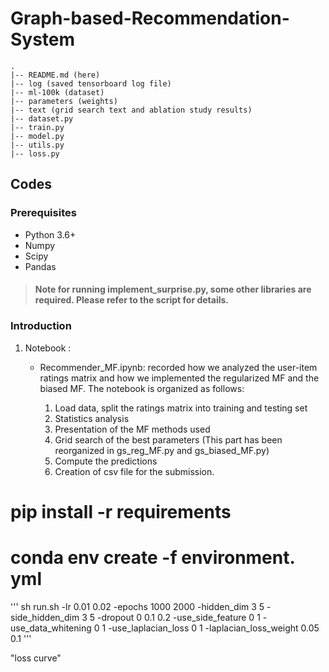 # Graph-based-Recommendation-System
	.
	|-- README.md (here)
	|-- log (saved tensorboard log file)
	|-- ml-100k (dataset)
	|-- parameters (weights)
	|-- text (grid search text and ablation study results)
	|-- dataset.py
	|-- train.py
	|-- model.py
	|-- utils.py
	|-- loss.py


## Codes
### Prerequisites
- Python 3.6+
- Numpy
- Scipy
- Pandas

> #### Note for running implement_surprise.py, some other libraries are required. Please refer to the script for details.

### Introduction
1. Notebook : 
    - Recommender_MF.ipynb: recorded how we analyzed the user-item ratings matrix and how we implemented the regularized MF and the biased MF. The notebook is organized as follows:

        1. Load data, split the ratings matrix into training and testing set
        2. Statistics analysis
        3. Presentation of the MF methods used
        4. Grid search of the best parameters (This part has been reorganized in gs_reg_MF.py and gs_biased_MF.py)
        5. Compute the predictions
        6. Creation of csv file for the submission.
        
# pip install -r requirements
# conda env create -f environment. yml


'''
sh run.sh -lr 0.01 0.02 -epochs 1000 2000 -hidden_dim 3 5 -side_hidden_dim 3 5 -dropout 0 0.1 0.2 -use_side_feature 0 1 -use_data_whitening 0 1 -use_laplacian_loss 0 1 -laplacian_loss_weight 0.05 0.1
'''

"loss curve"